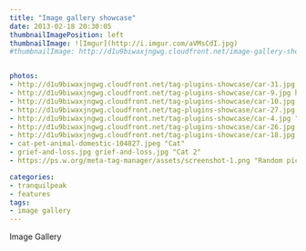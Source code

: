 ```yaml
---
title: "Image gallery showcase"
date: 2013-02-18 20:30:05
thumbnailImagePosition: left
thumbnailImage: ![Imgur](http://i.imgur.com/aVMsCdI.jpg)
#thumbnailImage: http://d1u9biwaxjngwg.cloudfront.net/image-gallery-showcase/city-140.jpg


photos:
- http://d1u9biwaxjngwg.cloudfront.net/tag-plugins-showcase/car-31.jpg http://d1u9biwaxjngwg.cloudfront.net/tag-plugins-showcase/car-31.jpg "Mercedes"
- http://d1u9biwaxjngwg.cloudfront.net/tag-plugins-showcase/car-9.jpg http://d1u9biwaxjngwg.cloudfront.net/tag-plugins-showcase/car-9.jpg "Lamborghini"
- http://d1u9biwaxjngwg.cloudfront.net/tag-plugins-showcase/car-10.jpg http://d1u9biwaxjngwg.cloudfront.net/tag-plugins-showcase/car-10.jpg "Nissan"
- http://d1u9biwaxjngwg.cloudfront.net/tag-plugins-showcase/car-27.jpg "Mercedes"
- http://d1u9biwaxjngwg.cloudfront.net/tag-plugins-showcase/car-4.jpg "Ferrari"
- http://d1u9biwaxjngwg.cloudfront.net/tag-plugins-showcase/car-26.jpg "Lamborghini"
- http://d1u9biwaxjngwg.cloudfront.net/tag-plugins-showcase/car-18.jpg
- cat-pet-animal-domestic-104827.jpeg "Cat"
- grief-and-loss.jpg grief-and-loss.jpg "Cat 2"
- https://ps.w.org/meta-tag-manager/assets/screenshot-1.png "Random pic"

categories:
- tranquilpeak
- features
tags:
- image gallery
---
```


Image Gallery
<!-- more -->